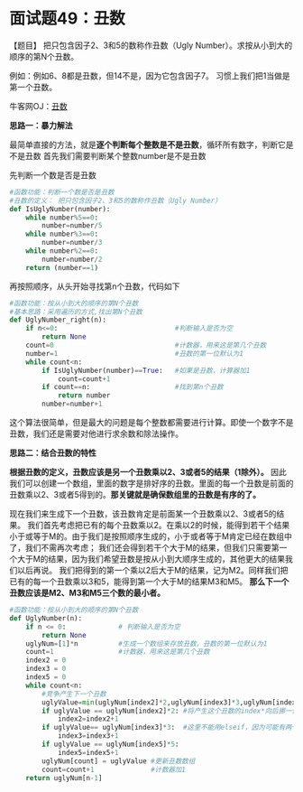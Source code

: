# 面试题49：丑数

【题目】 把只包含因子2、3和5的数称作丑数（Ugly Number）。求按从小到大的顺序的第N个丑数。

例如：例如6、8都是丑数，但14不是，因为它包含因子7。 习惯上我们把1当做是第一个丑数。



牛客网OJ：[丑数](https://www.nowcoder.com/practice/6aa9e04fc3794f68acf8778237ba065b?tpId=13&tqId=11186&rp=2&ru=%2Fta%2Fcoding-interviews&qru=%2Fta%2Fcoding-interviews%2Fquestion-ranking)



**思路一：暴力解法**

最简单直接的方法，就是**逐个判断每个整数是不是丑数**，循环所有数字，判断它是不是丑数 首先我们需要判断某个整数number是不是丑数



先判断一个数是否是丑数

```Python
#函数功能：判断一个数是否是丑数
#丑数的定义： 把只包含因子2、3和5的数称作丑数（Ugly Number）
def IsUglyNumber(number):
    while number%5==0:
        number=number/5
    while number%3==0:
        number=number/3
    while number%2==0:
        number=number/2
    return (number==1)
```

再按照顺序，从头开始寻找第n个丑数，代码如下

```python
#函数功能：按从小到大的顺序的第N个丑数
#基本思路：采用遍历的方式,找出第N个丑数
def UglyNumber_right(n):
    if n<=0:                             #判断输入是否为空
        return None
    count=0                              #计数器，用来这是第几个丑数
    number=1                             #丑数的第一位默认为1
    while count<n:
        if IsUglyNumber(number)==True:   #如果是丑数，计算器加1
            count=count+1
        if count==n:                     #找到第n个丑数
            return number
        number=number+1
```

这个算法很简单，但是最大的问题是每个整数都需要进行计算。即使一个数字不是丑数，我们还是需要对他进行求余数和除法操作。





**思路二：结合丑数的特性**

**根据丑数的定义，丑数应该是另一个丑数乘以2、3或者5的结果（1除外）。**   因此我们可以创建一个数组，里面的数字是排好序的丑数。里面的每一个丑数是前面的丑数乘以2、3或者5得到的。**那关键就是确保数组里的丑数是有序的了。**



现在我们来生成下一个丑数，该丑数肯定是前面某一个丑数乘以2、3或者5的结果。 我们首先考虑把已有的每个丑数乘以2。在乘以2的时候，能得到若干个结果小于或等于M的。由于我们是按照顺序生成的，小于或者等于M肯定已经在数组中了，我们不需再次考虑； 我们还会得到若干个大于M的结果，但我们只需要第一个大于M的结果，因为我们希望丑数是按从小到大顺序生成的，其他更大的结果我们以后再说。 我们把得到的第一个乘以2后大于M的结果，记为M2。同样我们把已有的每一个丑数乘以3和5，能得到第一个大于M的结果M3和M5。 **那么下一个丑数应该是M2、M3和M5三个数的最小者。**



```python
#函数功能：按从小到大的顺序的第N个丑数
def UglyNumber(n):
    if n <= 0:             # 判断输入是否为空
        return None
    uglyNum=[1]*n          #生成一个数组来存放丑数，丑数的第一位默认为1
    count=1                #计数器，用来这是第几个丑数
    index2 = 0
    index3 = 0
    index5 = 0
    while count<n:
        #竞争产生下一个丑数
        uglyValue=min(uglyNum[index2]*2,uglyNum[index3]*3,uglyNum[index5]*5)
        if uglyValue == uglyNum[index2]*2: #将产生这个丑数的index*向后挪一位
            index2=index2+1
        if uglyValue== uglyNum[index3]*3:  #这里不能用elseif，因为可能有两个最小值，这时都要挪动；
            index3=index3+1
        if uglyValue == uglyNum[index5]*5:
            index5=index5+1
        uglyNum[count] = uglyValue #更新丑数数组
        count=count+1              #计数器加1
    return uglyNum[n-1]
```









